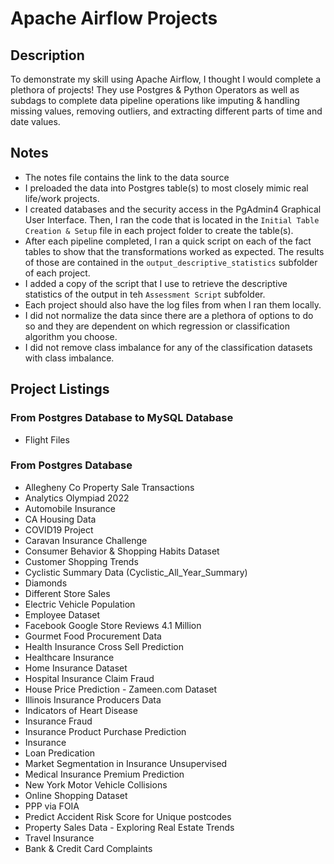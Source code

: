 # Apache Airflow Projects

## Description

To demonstrate my skill using Apache Airflow, I thought I would complete a plethora of projects! They use Postgres & Python Operators as well as subdags to complete data pipeline operations like imputing & handling missing values, removing outliers, and extracting different parts of time and date values.

## Notes

- The notes file contains the link to the data source
- I preloaded the data into Postgres table(s) to most closely mimic real life/work projects. 
- I created databases and the security access in the PgAdmin4 Graphical User Interface. Then, I ran the code that is located in the `Initial Table Creation & Setup` file in each project folder to create the table(s).
- After each pipeline completed, I ran a quick script on each of the fact tables to show that the transformations worked as expected. The results of those are contained in the `output_descriptive_statistics` subfolder of each project.
- I added a copy of the script that I use to retrieve the descriptive statistics of the output in teh `Assessment Script` subfolder.
- Each project should also have the log files from when I ran them locally.
- I did not normalize the data since there are a plethora of options to do so and they are dependent on which regression or classification algorithm you choose.
- I did not remove class imbalance for any of the classification datasets with class imbalance.

## Project Listings

### From Postgres Database to MySQL Database
- Flight Files

### From Postgres Database
- Allegheny Co Property Sale Transactions
- Analytics Olympiad 2022
- Automobile Insurance
- CA Housing Data
- COVID19 Project
- Caravan Insurance Challenge
- Consumer Behavior & Shopping Habits Dataset
- Customer Shopping Trends
- Cyclistic Summary Data (Cyclistic_All_Year_Summary)
- Diamonds
- Different Store Sales
- Electric Vehicle Population
- Employee Dataset
- Facebook Google Store Reviews 4.1 Million
- Gourmet Food Procurement Data
- Health Insurance Cross Sell Prediction
- Healthcare Insurance
- Home Insurance Dataset
- Hospital Insurance Claim Fraud
- House Price Prediction - Zameen.com Dataset
- Illinois Insurance Producers Data
- Indicators of Heart Disease
- Insurance Fraud
- Insurance Product Purchase Prediction
- Insurance
- Loan Predication
- Market Segmentation in Insurance Unsupervised
- Medical Insurance Premium Prediction
- New York Motor Vehicle Collisions
- Online Shopping Dataset
- PPP via FOIA
- Predict Accident Risk Score for Unique postcodes
- Property Sales Data - Exploring Real Estate Trends
- Travel Insurance
- Bank & Credit Card Complaints
